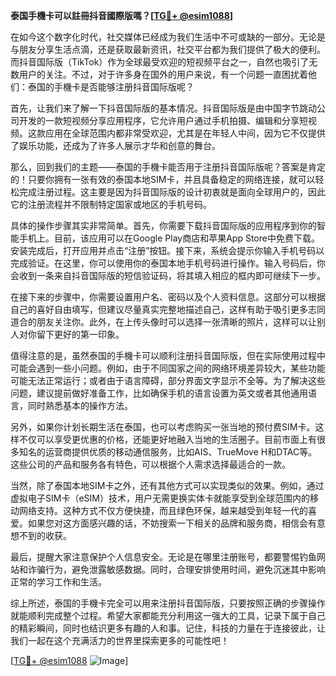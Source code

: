 **泰国手機卡可以註冊抖音國際版嗎？[[TG💪+ @esim1088](https://t.me/s/esim1088)]**

在如今这个数字化时代，社交媒体已经成为我们生活中不可或缺的一部分。无论是与朋友分享生活点滴，还是获取最新资讯，社交平台都为我们提供了极大的便利。而抖音国际版（TikTok）作为全球最受欢迎的短视频平台之一，自然也吸引了无数用户的关注。不过，对于许多身在国外的用户来说，有一个问题一直困扰着他们：泰国的手機卡是否能够注册抖音国际版呢？

首先，让我们来了解一下抖音国际版的基本情况。抖音国际版是由中国字节跳动公司开发的一款短视频分享应用程序，它允许用户通过手机拍摄、编辑和分享短视频。这款应用在全球范围内都非常受欢迎，尤其是在年轻人中间，因为它不仅提供了娱乐功能，还成为了许多人展示才华和创意的舞台。

那么，回到我们的主题——泰国的手機卡能否用于注册抖音国际版呢？答案是肯定的！只要你拥有一张有效的泰国本地SIM卡，并且具备稳定的网络连接，就可以轻松完成注册过程。这主要是因为抖音国际版的设计初衷就是面向全球用户的，因此它的注册流程并不限制特定国家或地区的手机号码。

具体的操作步骤其实非常简单。首先，你需要下载抖音国际版的应用程序到你的智能手机上。目前，该应用可以在Google Play商店和苹果App Store中免费下载。安装完成后，打开应用并点击“注册”按钮。接下来，系统会提示你输入手机号码以完成验证。在这里，你可以使用你的泰国本地手机号码进行操作。输入号码后，你会收到一条来自抖音国际版的短信验证码，将其填入相应的框内即可继续下一步。

在接下来的步骤中，你需要设置用户名、密码以及个人资料信息。这部分可以根据自己的喜好自由填写，但建议尽量真实完整地描述自己，这样有助于吸引更多志同道合的朋友关注你。此外，在上传头像时可以选择一张清晰的照片，这样可以让别人对你留下更好的第一印象。

值得注意的是，虽然泰国的手機卡可以顺利注册抖音国际版，但在实际使用过程中可能会遇到一些小问题。例如，由于不同国家之间的网络环境差异较大，某些功能可能无法正常运行；或者由于语言障碍，部分界面文字显示不全等。为了解决这些问题，建议提前做好准备工作，比如确保手机的语言设置为英文或者其他通用语言，同时熟悉基本的操作方法。

另外，如果你计划长期生活在泰国，也可以考虑购买一张当地的预付费SIM卡。这样不仅可以享受更优惠的价格，还能更好地融入当地的生活圈子。目前市面上有很多知名的运营商提供优质的移动通信服务，比如AIS、TrueMove H和DTAC等。这些公司的产品和服务各有特色，可以根据个人需求选择最适合的一款。

当然，除了泰国本地SIM卡之外，还有其他方式可以实现类似的效果。例如，通过虚拟电子SIM卡（eSIM）技术，用户无需更换实体卡就能享受到全球范围内的移动网络支持。这种方式不仅方便快捷，而且绿色环保，越来越受到年轻一代的喜爱。如果您对这方面感兴趣的话，不妨搜索一下相关的品牌和服务商，相信会有意想不到的收获。

最后，提醒大家注意保护个人信息安全。无论是在哪里注册账号，都要警惕钓鱼网站和诈骗行为，避免泄露敏感数据。同时，合理安排使用时间，避免沉迷其中影响正常的学习工作和生活。

综上所述，泰国的手機卡完全可以用来注册抖音国际版，只要按照正确的步骤操作就能顺利完成整个过程。希望大家都能充分利用这一强大的工具，记录下属于自己的精彩瞬间，同时也结识更多有趣的人和事。记住，科技的力量在于连接彼此，让我们一起在这个充满活力的世界里探索更多的可能性吧！

[[TG💪+ @esim1088](https://t.me/s/esim1088) ![Image](https://i.postimg.cc/4NQfJmqS/Snipaste-2025-05-13-00-14-12.png)]
